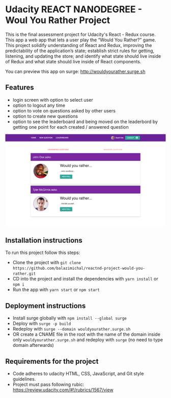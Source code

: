 # Udacity REACT NANODEGREE - Woul You Rather Project

This is the final assessment project for Udacity's React - Redux course. This app a web app that lets a user play the “Would You Rather?” game. This project solidify understanding of React and Redux, improving the predictability of the application’s state; establish strict rules for getting, listening, and updating the store; and identify what state should live inside of Redux and what state should live inside of React components.

You can preview this app on surge:
http://wouldyourather.surge.sh

## Features

- login screen with option to select user
- option to logout any time
- option to vote on questions asked by other users
- option to create new questions
- option to see the leaderboard and being moved on the leaderbord by getting one point for each created / answered question

![alt text](/src/images/screencapture-wouldyourather.png)

## Installation instructions

To run this project follow this steps:

- Clone the project with `git clone https://github.com/balazimichal/reactnd-project-would-you-rather.git`
- CD into the project and install the dependencies with `yarn install` or `npm i`
- Run the app with `yarn start` or `npm start`

## Deployment instructions

- Install surge globally with `npm install --global surge`
- Deploy with `surge -p build`
- Redeploy with `surge --domain wouldyourather.surge.sh`
- OR create a CNAME file in the root with the name of the domain inside only `wouldyourather.surge.sh` and redeploy with `surge` (no need to type domain afterwards)

## Requirements for the project

- Code adheres to udacity HTML, CSS, JavaScript, and Git style guidelines.
- Project must pass following rubic: https://review.udacity.com/#!/rubrics/1567/view
